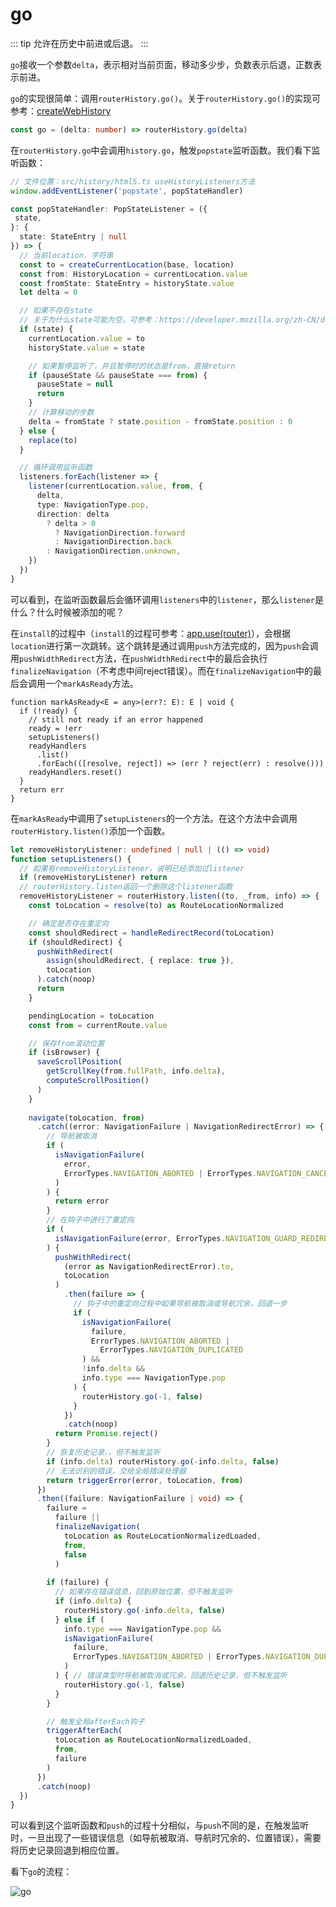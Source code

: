 # go

::: tip
允许在历史中前进或后退。
:::

`go`接收一个参数`delta`，表示相对当前页面，移动多少步，负数表示后退，正数表示前进。

`go`的实现很简单：调用`routerHistory.go()`。关于`routerHistory.go()`的实现可参考：[createWebHistory](https://maxlz1.github.io/blog/vue-router/createWebHistory.html)

```ts
const go = (delta: number) => routerHistory.go(delta)
```

在`routerHistory.go`中会调用`history.go`，触发`popstate`监听函数。我们看下监听函数：

```ts
// 文件位置：src/history/html5.ts useHistoryListeners方法
window.addEventListener('popstate', popStateHandler)

const popStateHandler: PopStateListener = ({
 state,
}: {
  state: StateEntry | null
}) => {
  // 当前location，字符串
  const to = createCurrentLocation(base, location)
  const from: HistoryLocation = currentLocation.value
  const fromState: StateEntry = historyState.value
  let delta = 0

  // 如果不存在state
  // 关于为什么state可能为空，可参考：https://developer.mozilla.org/zh-CN/docs/Web/API/Window/popstate_event
  if (state) {
    currentLocation.value = to
    historyState.value = state

    // 如果暂停监听了，并且暂停时的状态是from，直接return
    if (pauseState && pauseState === from) {
      pauseState = null
      return
    }
    // 计算移动的步数
    delta = fromState ? state.position - fromState.position : 0
  } else {
    replace(to)
  }

  // 循环调用监听函数
  listeners.forEach(listener => {
    listener(currentLocation.value, from, {
      delta,
      type: NavigationType.pop,
      direction: delta
        ? delta > 0
          ? NavigationDirection.forward
          : NavigationDirection.back
        : NavigationDirection.unknown,
    })
  })
}
```

可以看到，在监听函数最后会循环调用`listeners`中的`listener`，那么`listener`是什么？什么时候被添加的呢？

在`install`的过程中（`install`的过程可参考：[app.use(router)](https://maxlz1.github.io/blog/vue-router/router-install.html)），会根据`location`进行第一次跳转。这个跳转是通过调用`push`方法完成的，因为`push`会调用`pushWidthRedirect`方法，在`pushWidthRedirect`中的最后会执行`finalizeNavigation`（不考虑中间reject错误）。而在`finalizeNavigation`中的最后会调用一个`markAsReady`方法。

```ts{5}
function markAsReady<E = any>(err?: E): E | void {
  if (!ready) {
    // still not ready if an error happened
    ready = !err
    setupListeners()
    readyHandlers
      .list()
      .forEach(([resolve, reject]) => (err ? reject(err) : resolve()))
    readyHandlers.reset()
  }
  return err
}
```

在`markAsReady`中调用了`setupListeners`的一个方法。在这个方法中会调用`routerHistory.listen()`添加一个函数。

```ts
let removeHistoryListener: undefined | null | (() => void)
function setupListeners() {
  // 如果有removeHistoryListener，说明已经添加过listener
  if (removeHistoryListener) return
  // routerHistory.listen返回一个删除这个listener函数
  removeHistoryListener = routerHistory.listen((to, _from, info) => {
    const toLocation = resolve(to) as RouteLocationNormalized

    // 确定是否存在重定向
    const shouldRedirect = handleRedirectRecord(toLocation)
    if (shouldRedirect) {
      pushWithRedirect(
        assign(shouldRedirect, { replace: true }),
        toLocation
      ).catch(noop)
      return
    }

    pendingLocation = toLocation
    const from = currentRoute.value

    // 保存from滚动位置
    if (isBrowser) {
      saveScrollPosition(
        getScrollKey(from.fullPath, info.delta),
        computeScrollPosition()
      )
    }
    
    navigate(toLocation, from)
      .catch((error: NavigationFailure | NavigationRedirectError) => {
        // 导航被取消
        if (
          isNavigationFailure(
            error,
            ErrorTypes.NAVIGATION_ABORTED | ErrorTypes.NAVIGATION_CANCELLED
          )
        ) {
          return error
        }
        // 在钩子中进行了重定向
        if (
          isNavigationFailure(error, ErrorTypes.NAVIGATION_GUARD_REDIRECT)
        ) {
          pushWithRedirect(
            (error as NavigationRedirectError).to,
            toLocation
          )
            .then(failure => {
              // 钩子中的重定向过程中如果导航被取消或导航冗余，回退一步
              if (
                isNavigationFailure(
                  failure,
                  ErrorTypes.NAVIGATION_ABORTED |
                    ErrorTypes.NAVIGATION_DUPLICATED
                ) &&
                !info.delta &&
                info.type === NavigationType.pop
              ) {
                routerHistory.go(-1, false)
              }
            })
            .catch(noop)
          return Promise.reject()
        }
        // 恢复历史记录，，但不触发监听
        if (info.delta) routerHistory.go(-info.delta, false)
        // 无法识别的错误，交给全局错误处理器
        return triggerError(error, toLocation, from)
      })
      .then((failure: NavigationFailure | void) => {
        failure =
          failure ||
          finalizeNavigation(
            toLocation as RouteLocationNormalizedLoaded,
            from,
            false
          )
        
        if (failure) {
          // 如果存在错误信息，回到原始位置，但不触发监听
          if (info.delta) {
            routerHistory.go(-info.delta, false)
          } else if (
            info.type === NavigationType.pop &&
            isNavigationFailure(
              failure,
              ErrorTypes.NAVIGATION_ABORTED | ErrorTypes.NAVIGATION_DUPLICATED
            )
          ) { // 错误类型时导航被取消或冗余，回退历史记录，但不触发监听
            routerHistory.go(-1, false)
          }
        }

        // 触发全局afterEach钩子
        triggerAfterEach(
          toLocation as RouteLocationNormalizedLoaded,
          from,
          failure
        )
      })
      .catch(noop)
  })
}
```

可以看到这个监听函数和`push`的过程十分相似，与`push`不同的是，在触发监听时，一旦出现了一些错误信息（如导航被取消、导航时冗余的、位置错误），需要将历史记录回退到相应位置。

看下`go`的流程：

![go](../images/go.png)
